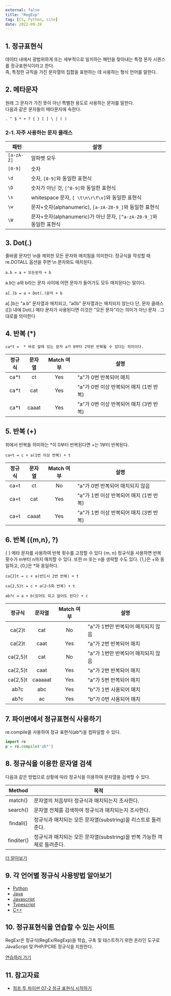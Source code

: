 ```yaml
---
external: false
title: "RegExp"
tag: [CS, Python, site]
date: 2022-09-28
---
```


## 1. 정규표현식

데이터 내에서 광범위하게 또는 세부적으로 일치하는 패턴을 찾아내는 특정 문자 시퀀스를 정규표현식이라고 한다.  
즉, 특정한 규칙을 가진 문자열의 집합을 표현하는 데 사용하는 형식 언어를 말한다.  

## 2. 메타문자

원래 그 문자가 가진 뜻이 아닌 특별한 용도로 사용하는 문자를 말한다.  
다음과 같은 문자들이 메타문자에 속한다.  

```textile
. ^ $ * + ? { } [ ] \ | ( )
```

### 2-1. **자주 사용하는 문자 클래스**

| 패턴      | 설명                                |
|----------|-------------------------------------|
| `[a-zA-Z]` | 알파벳 모두                        |
| `[0-9]`   | 숫자                                |
| `\d`      | 숫자, `[0-9]`와 동일한 표현식        |
| `\D`      | 숫자가 아닌 것, `[^0-9]`와 동일한 표현식 |
| `\s`      | whitespace 문자, `[ \t\n\r\f\v]`와 동일한 표현식 |
| `\w`      | 문자+숫자(alphanumeric), `[a-zA-Z0-9_]`와 동일한 표현식 |
| `\W`      | 문자+숫자(alphanumeric)가 아닌 문자, `[^a-zA-Z0-9_]`와 동일한 표현식 |

## 3. Dot(.)

줄바꿈 문자인 \n을 제외한 모든 문자와 매치됨을 의미한다.
정규식을 작성할 때 re.DOTALL 옵션을 주면 \n 문자와도 매치된다.

```textile
a.b = a + 모든문자 + b
```

a.b는 a와 b라는 문자 사이에 어떤 문자가 들어가도 모두 매치된다는 말이다.

```textile
a[.]b = a + Dot(.)문자 + b
```

a[.]b는 "a.b" 문자열과 매치되고, "a0b" 문자열과는 매치되지 않는다
단, 문자 클래스([]) 내에 Dot(.) 메타 문자가 사용된다면 이것은 "모든 문자"라는 의미가 아닌 문자 . 그대로를 의미한다

## 4. 반복 (*)

```textile
ca*t =  * 바로 앞에 있는 문자 a가 0부터 2억번 반복될 수 있다는 의미이다.
```

| 정규식 | 문자열 | Match 여부 | 설명                                    |
|:--------:|:--------:|:------------:|-----------------------------------------|
| ca*t   | ct     | Yes        | "a"가 0번 반복되어 매치                 |
| ca*t   | cat    | Yes        | "a"가 0번 이상 반복되어 매치 (1번 반복) |
| ca*t   | caaat  | Yes        | "a"가 0번 이상 반복되어 매치 (3번 반복) |

## 5. 반복 (+)

위에서 반복을 의미하는 *이 0부터 반복된다면 +는 1부터 반복된다.

```textile
ca+t = c + a(1번 이상 반복) + t
```

| 정규식 | 문자열 | Match 여부 | 설명                                    |
|:--------:|:--------:|:------------:|-----------------------------------------|
| ca+t   | ct     | No         | "a"가 0번 반복되어 매치되지 않음        |
| ca+t   | cat    | Yes        | "a"가 1번 이상 반복되어 매치 (1번 반복) |
| ca+t   | caaat  | Yes        | "a"가 1번 이상 반복되어 매치 (3번 반복) |

## 6. 반복 ({m,n}, ?)

{ } 메타 문자를 사용하여 반복 횟수를 고정할 수 있다
{m, n} 정규식을 사용하면 반복 횟수가 m부터 n까지 매치할 수 있다. 또한 m 또는 n을 생략할 수도 있다.
{1,}은 +와 동일하고, {0,}은 *와 동일하다.

```textile
ca{2}t = c + a(반드시 2번 반복) + t
```

```textile
ca{2,5}t = c + a(2~5회 반복) + t
```

```textile
ab?c = a + b(있어도 되고 없어도 된다) + c
```

| 정규식   | 문자열  | Match 여부 | 설명                               |
|:----------:|:---------:|:------------:|------------------------------------|
| ca{2}t   | cat     | No         | "a"가 1번만 반복되어 매치되지 않음 |
| ca{2}t   | caat    | Yes        | "a"가 2번 반복되어 매치            |
| ca{2,5}t | cat     | No         | "a"가 1번만 반복되어 매치되지 않음 |
| ca{2,5}t | caat    | Yes        | "a"가 2번 반복되어 매치            |
| ca{2,5}t | caaaaat | Yes        | "a"가 5번 반복되어 매치            |
| ab?c     | abc     | Yes        | "b"가 1번 사용되어 매치            |
| ab?c     | ac      | Yes        | "b"가 0번 사용되어 매치            |

## 7. 파이썬에서 정규표현식 사용하기

re.compile을 사용하여 정규 표현식(ab*)을 컴파일할 수 있다.

```python
import re
p = re.compile('ab*')
```

## 8. 정규식을 이용한 문자열 검색

다음과 같은 방법으로 상황에 따라 정규식을 이용하여 문자열을 검색할 수 있다.

|   Method   | 목적                                                                    |
|:----------:|-------------------------------------------------------------------------|
|   match()  | 문자열의 처음부터 정규식과 매치되는지 조사한다.                         |
|  search()  | 문자열 전체를 검색하여 정규식과 매치되는지 조사한다.                    |
|  findall() | 정규식과 매치되는 모든 문자열(substring)을 리스트로 돌려준다.           |
| finditer() | 정규식과 매치되는 모든 문자열(substring)을 반복 가능한 객체로 돌려준다. |

[더 알아보기](https://wikidocs.net/4308)

## 9. 각 언어별 정규식 사용방법 알아보기

- [Python](https://wikidocs.net/4308)
- [Java](https://codechacha.com/ko/java-regex/)
- [Javascript](https://developer.mozilla.org/ko/docs/Web/JavaScript/Guide/Regular_Expressions)
- [Typescript](https://www.educba.com/typescript-regex/)
- [C++](https://learn.microsoft.com/ko-kr/cpp/dotnet/regular-expressions-cpp-cli?view=msvc-170)

## 10. 정규표현식을 연습할 수 있는 사이트

RegExr은 정규식(RegEx/RegExp)을 학습, 구축 및 테스트하기 위한 온라인 도구로 JavaScript 및 PHP/PCRE 정규식을 지원한다.

[연습하러 가기](https://regexr.com/)

## 11. 참고자료

- [점프 투 파이썬 07-2 정규 표현식 시작하기](https://wikidocs.net/4308)
